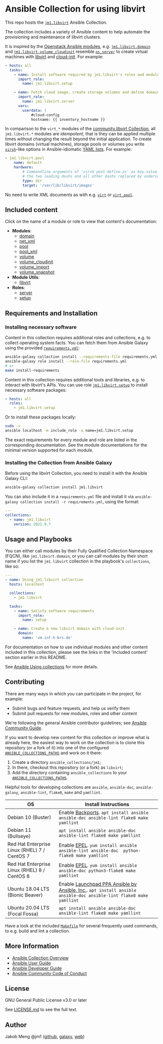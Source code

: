 # Ansible Collection for using libvirt

This repo hosts the [`jm1.libvirt`](https://galaxy.ansible.com/jm1/libvirt) Ansible Collection.

The collection includes a variety of Ansible content to help automate the provisioning and maintenance of libvirt clusters.

It is inspired by the [Openstack Ansible modules](https://galaxy.ansible.com/openstack/cloud),
e.g. [`jm1.libvirt.domain`](https://github.com/JM1/ansible-collection-jm1-libvirt/blob/master/plugins/modules/domain.py) and
[`jm1.libvirt.volume_cloudinit`](https://github.com/JM1/ansible-collection-jm1-libvirt/blob/master/plugins/modules/volume_cloudinit.py)
resemble [`os_server`](https://docs.ansible.com/ansible/latest/modules/os_server_module.html) to create virtual machines
with [libvirt](https://libvirt.org/) and [cloud-init](https://cloudinit.readthedocs.io/). For example:

```yaml
- hosts: all
  tasks:
    - name: Install software required by jm1.libvirt's roles and modules
      import_role:
        name: jm1.libvirt.setup

    - name: Fetch cloud image, create storage volumes and define domain (virtual machine)
      import_role:
        name: jm1.libvirt.server
      vars:
        userdata: |
            #cloud-config
            hostname: {{ inventory_hostname }}
```

In comparison to the `virt_*` modules of the [community.libvirt Collection](https://galaxy.ansible.com/community/libvirt),
all `jm1.libvirt.*` modules are *idempotent*, that is they can be applied multiple times without changing the result
beyond the initial application. To create libvirt domains (virtual machines), storage pools or volumes you write
[`virsh`](https://libvirt.org/manpages/virsh.html)-like options in Ansible-idiomatic
[YAML lists](https://docs.ansible.com/ansible/latest/reference_appendices/YAMLSyntax.html). For example:

```yaml
- jm1.libvirt.pool
    name: default
    hardware:
        # Commandline arguments of 'virsh pool-define-as' as key-value pairs without
        # the two leading dashs and all other dashs replaced by underscores.
        type: dir
        target: '/var/lib/libvirt/images'
```

No need to write XML documents as with e.g. [`virt`](https://docs.ansible.com/ansible/latest/modules/virt_module.html)
or [`virt_pool`](https://docs.ansible.com/ansible/latest/modules/virt_pool_module.html).

## Included content

Click on the name of a module or role to view that content's documentation:

- **Modules**:
    * [domain](https://github.com/JM1/ansible-collection-jm1-libvirt/blob/master/plugins/modules/domain.py)
    * [net_xml](https://github.com/JM1/ansible-collection-jm1-libvirt/blob/master/plugins/modules/net_xml.py)
    * [pool](https://github.com/JM1/ansible-collection-jm1-libvirt/blob/master/plugins/modules/pool.py)
    * [pool_xml](https://github.com/JM1/ansible-collection-jm1-libvirt/blob/master/plugins/modules/pool_xml.py)
    * [volume](https://github.com/JM1/ansible-collection-jm1-libvirt/blob/master/plugins/modules/volume.py)
    * [volume_cloudinit](https://github.com/JM1/ansible-collection-jm1-libvirt/blob/master/plugins/modules/volume_cloudinit.py)
    * [volume_import](https://github.com/JM1/ansible-collection-jm1-libvirt/blob/master/plugins/modules/volume_import.py)
    * [volume_snapshot](https://github.com/JM1/ansible-collection-jm1-libvirt/blob/master/plugins/modules/volume_snapshot.py)
- **Module Utils**:
    * [libvirt](https://github.com/JM1/ansible-collection-jm1-libvirt/blob/master/plugins/module_utils/libvirt.py)
- **Roles**:
    * [server](https://github.com/JM1/ansible-collection-jm1-libvirt/blob/master/roles/server/README.md)
    * [setup](https://github.com/JM1/ansible-collection-jm1-libvirt/blob/master/roles/setup/README.md)

## Requirements and Installation

### Installing necessary software

Content in this collection requires additional roles and collections, e.g. to collect operating system facts. You can
fetch them from Ansible Galaxy using the provided [`requirements.yml`](requirements.yml):

```sh
ansible-galaxy collection install --requirements-file requirements.yml
ansible-galaxy role install --role-file requirements.yml
# or
make install-requirements
```

Content in this collection requires additional tools and libraries, e.g. to interact with libvirt's APIs. You can use
role [`jm1.libvirt.setup`](https://github.com/JM1/ansible-collection-jm1-libvirt/blob/master/roles/setup/README.md) to 
install necessary software packages:

```yaml
- hosts: all
  roles:
    - jm1.libvirt.setup
```

Or to install these packages locally:

```sh
sudo -s
ansible localhost -m include_role -a name=jm1.libvirt.setup
```

The exact requirements for every module and role are listed in the corresponding documentation.
See the module documentations for the minimal version supported for each module.

### Installing the Collection from Ansible Galaxy

Before using the libvirt Collection, you need to install it with the Ansible Galaxy CLI:

```sh
ansible-galaxy collection install jm1.libvirt
```

You can also include it in a `requirements.yml` file and install it via
`ansible-galaxy collection install -r requirements.yml`, using the format:

```yaml
---
collections:
  - name: jm1.libvirt
    version: 2021.9.7
```

## Usage and Playbooks

You can either call modules by their Fully Qualified Collection Namespace (FQCN), like `jm1.libvirt.domain`, or you
can call modules by their short name if you list the `jm1.libvirt` collection in the playbook's `collections`,
like so:

```yaml
---
- name: Using jm1.libvirt collection
  hosts: localhost

  collections:
    - jm1.libvirt

  tasks:
    - name: Satisfy software requirements
      import_role:
        name: setup

    - name: Create a new libvirt domain with cloud-init
      domain:
        name: 'vm.inf.h-brs.de'
```

For documentation on how to use individual modules and other content included in this collection, please see the links
in the 'Included content' section earlier in this README.

See [Ansible Using collections](https://docs.ansible.com/ansible/latest/user_guide/collections_using.html) for more
details.

## Contributing

There are many ways in which you can participate in the project, for example:

- Submit bugs and feature requests, and help us verify them
- Submit pull requests for new modules, roles and other content

We're following the general Ansible contributor guidelines;
see [Ansible Community Guide](https://docs.ansible.com/ansible/latest/community/index.html).

If you want to develop new content for this collection or improve what is already here, the easiest way to work on the
collection is to clone this repository (or a fork of it) into one of the configured [`ANSIBLE_COLLECTIONS_PATHS`](
https://docs.ansible.com/ansible/latest/reference_appendices/config.html#collections-paths) and work on it there:
1. Create a directory `ansible_collections/jm1`;
2. In there, checkout this repository (or a fork) as `libvirt`;
3. Add the directory containing `ansible_collections` to your
   [`ANSIBLE_COLLECTIONS_PATHS`](https://docs.ansible.com/ansible/latest/reference_appendices/config.html#collections-paths).

Helpful tools for developing collections are `ansible`, `ansible-doc`, `ansible-galaxy`, `ansible-lint`, `flake8`,
`make` and `yamllint`.

| OS                                           | Install Instructions                                                |
| -------------------------------------------- | ------------------------------------------------------------------- |
| Debian 10 (Buster)                           | Enable [Backports](https://backports.debian.org/Instructions/). `apt install ansible ansible-doc ansible-lint flake8 make yamllint` |
| Debian 11 (Bullseye)                         | `apt install ansible ansible-doc ansible-lint flake8 make yamllint` |
| Red Hat Enterprise Linux (RHEL) 7 / CentOS 7 | Enable [EPEL](https://fedoraproject.org/wiki/EPEL). `yum install ansible ansible-lint ansible-doc  python-flake8 make yamllint` |
| Red Hat Enterprise Linux (RHEL) 8 / CentOS 8 | Enable [EPEL](https://fedoraproject.org/wiki/EPEL). `yum install ansible              ansible-doc python3-flake8 make yamllint` |
| Ubuntu 18.04 LTS (Bionic Beaver)             | Enable [Launchpad PPA Ansible by Ansible, Inc.](https://launchpad.net/~ansible/+archive/ubuntu/ansible). `apt install ansible ansible-doc ansible-lint flake8 make yamllint` |
| Ubuntu 20.04 LTS (Focal Fossa)               | `apt install ansible ansible-doc ansible-lint flake8 make yamllint` |

Have a look at the included [`Makefile`](https://github.com/JM1/ansible-collection-jm1-libvirt/blob/master/Makefile) for
several frequently used commands, to e.g. build and lint a collection.

## More Information

- [Ansible Collection Overview](https://github.com/ansible-collections/overview)
- [Ansible User Guide](https://docs.ansible.com/ansible/latest/user_guide/index.html)
- [Ansible Developer Guide](https://docs.ansible.com/ansible/latest/dev_guide/index.html)
- [Ansible Community Code of Conduct](https://docs.ansible.com/ansible/latest/community/code_of_conduct.html)

## License

GNU General Public License v3.0 or later

See [LICENSE.md](https://galaxy.ansible.com/jm1/libvirt/blob/master/LICENSE.md) to see the full text.

## Author

Jakob Meng
@jm1 ([github](https://github.com/jm1), [galaxy](https://galaxy.ansible.com/jm1), [web](http://www.jakobmeng.de))
